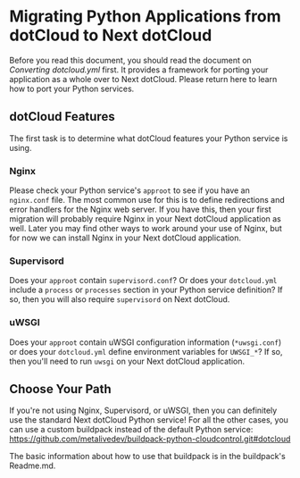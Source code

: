 # Migrating Python Applications from dotCloud to Next dotCloud

Before you read this document, you should read the document on *Converting dotcloud.yml* first. It provides a framework for porting your application as a whole over to Next dotCloud. Please return here to learn how to port your Python services.

## dotCloud Features

The first task is to determine what dotCloud features your Python service is using. 

### Nginx

Please check your Python service's `approot` to see if you have an `nginx.conf` file. The most common use for this is to define redirections and error handlers for the Nginx web server. If you have this, then your first migration will probably require Nginx in your Next dotCloud application as well. Later you may find other ways to work around your use of Nginx, but for now we can install Nginx in your Next dotCloud application.

### Supervisord

Does your `approot` contain `supervisord.conf`? Or does your `dotcloud.yml` include a `process` or `processes` section in your Python service definition? If so, then you will also require `supervisord` on Next dotCloud.

### uWSGI

Does your `approot` contain uWSGI configuration information (`*uwsgi.conf`) or does your `dotcloud.yml` define environment variables for `UWSGI_*`? If so, then you'll need to run `uwsgi` on your Next dotCloud application.

## Choose Your Path

If you're not using Nginx, Supervisord, or uWSGI, then you can definitely use the standard Next dotCloud Python service! 
For all the other cases, you can use a custom buildpack instead of the default Python service: https://github.com/metalivedev/buildpack-python-cloudcontrol.git#dotcloud

The basic information about how to use that buildpack is in the buildpack's Readme.md.
